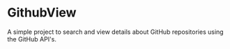 # GithubView
A simple project to search and view details about GitHub repositories using the GitHub API's.
